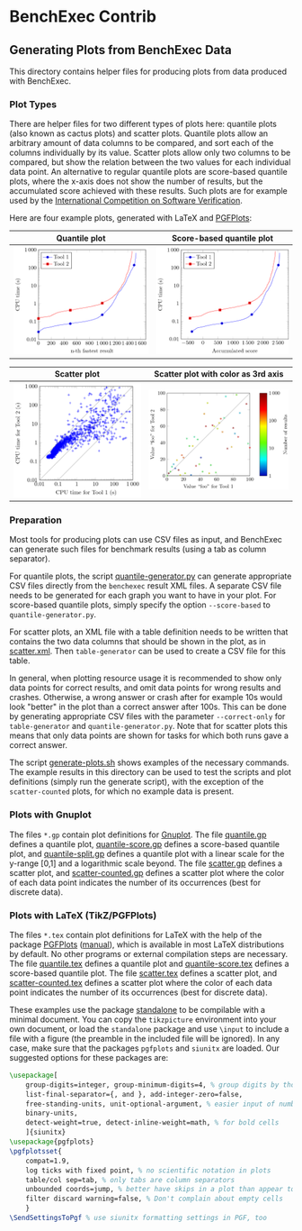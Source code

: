 <!--
This file is part of BenchExec, a framework for reliable benchmarking:
https://github.com/sosy-lab/benchexec

SPDX-FileCopyrightText: 2007-2020 Dirk Beyer <https://www.sosy-lab.org>

SPDX-License-Identifier: Apache-2.0
-->

# BenchExec Contrib
## Generating Plots from BenchExec Data
This directory contains helper files for producing plots
from data produced with BenchExec.

### Plot Types
There are helper files for two different types of plots here:
quantile plots (also known as cactus plots) and scatter plots.
Quantile plots allow an arbitrary amount of data columns to be compared,
and sort each of the columns individually by its value.
Scatter plots allow only two columns to be compared,
but show the relation between the two values for each individual data point.
An alternative to regular quantile plots are score-based quantile plots,
where the x-axis does not show the number of results,
but the accumulated score achieved with these results.
Such plots are for example used by the
[International Competition on Software Verification](http://sv-comp.sosy-lab.org/2015/results/).

Here are four example plots, generated with LaTeX and [PGFPlots](http://pgfplots.sourceforge.net/):

Quantile plot | Score-based quantile plot
--- | ---
<img src="quantile.png"> | <img src="quantile-score.png">

Scatter plot | Scatter plot with color as 3rd axis
--- | ---
<img src="scatter.png"> | <img src="scatter-counted.png">

### Preparation
Most tools for producing plots can use CSV files as input,
and BenchExec can generate such files for benchmark results
(using a tab as column separator).

For quantile plots, the script [quantile-generator.py](quantile-generator.py)
can generate appropriate CSV files directly from the `benchexec` result XML files.
A separate CSV file needs to be generated for each graph you want to have in your plot.
For score-based quantile plots,
simply specify the option `--score-based` to `quantile-generator.py`.

For scatter plots, an XML file with a table definition needs to be written
that contains the two data columns that should be shown in the plot,
as in [scatter.xml](scatter.xml).
Then `table-generator` can be used to create a CSV file for this table.

In general, when plotting resource usage it is recommended to show only
data points for correct results, and omit data points for wrong results and crashes.
Otherwise, a wrong answer or crash after for example 10s would look "better"
in the plot than a correct answer after 100s.
This can be done by generating appropriate CSV files with the parameter `--correct-only`
for `table-generator` and `quantile-generator.py`.
Note that for scatter plots this means that only data points are shown for tasks
for which both runs gave a correct answer.

The script [generate-plots.sh](generate-plots.sh) shows examples of the necessary commands.
The example results in this directory can be used to test the scripts and plot definitions
(simply run the generate script),
with the exception of the `scatter-counted` plots, for which no example data is present.

### Plots with Gnuplot
The files `*.gp` contain plot definitions for [Gnuplot](http://www.gnuplot.info).
The file [quantile.gp](quantile.gp) defines a quantile plot,
[quantile-score.gp](quantile-score.gp) defines a score-based quantile plot,
and [quantile-split.gp](quantile-split.gp) defines a quantile plot
with a linear scale for the y-range [0,1] and a logarithmic scale beyond.
The file [scatter.gp](scatter.gp) defines a scatter plot,
and [scatter-counted.gp](scatter-counted.gp) defines a scatter plot
where the color of each data point indicates the number of its occurrences
(best for discrete data).

### Plots with LaTeX (TikZ/PGFPlots)
The files `*.tex` contain plot definitions for LaTeX
with the help of the package [PGFPlots](http://pgfplots.sourceforge.net/)
([manual](http://pgfplots.sourceforge.net/pgfplots.pdf)),
which is available in most LaTeX distributions by default.
No other programs or external compilation steps are necessary.
The file [quantile.tex](quantile.tex) defines a quantile plot and
[quantile-score.tex](quantile-score.tex) defines a score-based quantile plot.
The file [scatter.tex](scatter.tex) defines a scatter plot,
and [scatter-counted.tex](scatter-counted.tex) defines a scatter plot
where the color of each data point indicates the number of its occurrences
(best for discrete data).

These examples use the package [standalone](https://www.ctan.org/pkg/standalone)
to be compilable with a minimal document.
You can copy the `tikzpicture` environment into your own document,
or load the `standalone` package and use `\input` to include a file with a figure
(the preamble in the included file will be ignored).
In any case, make sure that the packages `pgfplots` and `siunitx` are loaded.
Our suggested options for these packages are:

```latex
\usepackage[
    group-digits=integer, group-minimum-digits=4, % group digits by thousands
    list-final-separator={, and }, add-integer-zero=false,
    free-standing-units, unit-optional-argument, % easier input of numbers with units
    binary-units,
    detect-weight=true, detect-inline-weight=math, % for bold cells
    ]{siunitx}
\usepackage{pgfplots}
\pgfplotsset{
    compat=1.9,
    log ticks with fixed point, % no scientific notation in plots
    table/col sep=tab, % only tabs are column separators
    unbounded coords=jump, % better have skips in a plot than appear to be interpolating
    filter discard warning=false, % Don't complain about empty cells
    }
\SendSettingsToPgf % use siunitx formatting settings in PGF, too
```
